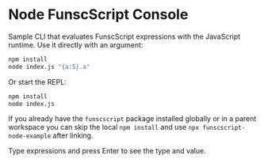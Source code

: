 # Node FunscScript Console

Sample CLI that evaluates FunscScript expressions with the JavaScript runtime. Use it directly with an argument:

```sh
npm install
node index.js "{a:5}.a"
```

Or start the REPL:

```sh
npm install
node index.js
```

If you already have the `funscscript` package installed globally or in a parent workspace you can skip the local `npm install` and use `npx funscscript-node-example` after linking.

Type expressions and press Enter to see the type and value.
